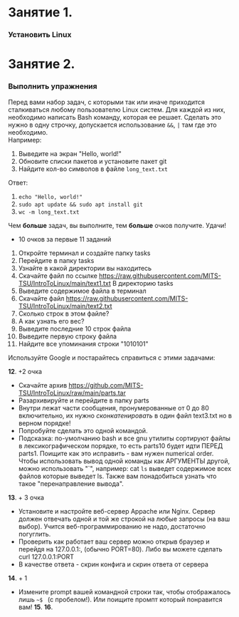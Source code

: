 # Занятие 1.
### Установить Linux

# Занятие 2.
### Выполнить упражнения

Перед вами набор задач, с которыми так или иначе приходится сталкиваться любому пользователю Linux систем. Для каждой из них, необходимо написать Bash команду, которая ее решает. Сделать это нужно в одну строчку, допускается использование `&&`, `|` там где это необходимо.  
Например:  
1. Выведите на экран "Hello, world!"
2. Обновите списки пакетов и установите пакет git
3. Найдите кол-во символов в файле `long_text.txt`

Ответ:  
1. `echo "Hello, world!"`
2. `sudo apt update && sudo apt install git`
3. `wc -m long_text.txt`  

Чем **больше** задач, вы выполните, тем **больше** очков получите. Удачи!


+ 10 очков за первые 11 заданий

1. Откройте терминал и создайте папку tasks
2. Перейдите в папку tasks
3. Узнайте в какой директории вы находитесь
4. Скачайте файл по ссылке https://raw.githubusercontent.com/MITS-TSU/IntroToLinux/main/text1.txt В директорию tasks
5. Выведите содержимое файла в терминал
6. Скачайте файл https://raw.githubusercontent.com/MITS-TSU/IntroToLinux/main/text2.txt
7. Сколько строк в этом файле?
8. А как узнать его вес?
9. Выведите последние 10 строк файла
10. Выведите первую строку файла
11. Найдите все упоминания строки "1010101"

Используйте Google и постарайтесь справиться с этими задачами:  

 **12**. +2 очка  
 - Скачайте архив https://github.com/MITS-TSU/IntroToLinux/raw/main/parts.tar
 - Разархивируйте и перейдите в папку parts
 - Внутри лежат части сообщения, пронумерованные от 0 до 80 включительно, их нужно _сконкатенировать_ в один файл text3.txt но в верном порядке!
 - Попробуйте сделать это одной командой.
 - Подсказка: по-умолчанию bash и все gnu утилиты сортируют файлы в лексикографическом порядке, то есть parts10 будет идти ПЕРЕД parts1. Поищите как это исправить - вам нужен numerical order. Чтобы использовать вывод одной команды как АРГУМЕНТЫ другой, можно использовать "\`", например: cat `ls` выведет содержимое всех файлов которые выведет ls. Также вам понадобиться узнать что такое "перенаправление вывода".  
 
 **13**. + 3 очка 
  - Установите и настройте веб-сервер Appache или Nginx. Сервер должен отвечать одной и той же строкой на любые запросы (на ваш выбор). Учится веб-программированию не надо, достаточно погуглить.  
  - Проверить как работает ваш сервер можно открыв браузер и перейдя на 127.0.0.1:<PORT>, (обычно PORT=80). Либо вы можете сделать curl 127.0.0.1:PORT  
  - В качестве ответа - скрин конфига и скрин ответа от сервера
  
 **14**. + 1  
  - Измените prompt вашей командной строки так, чтобы отображалось лишь `~$ ` (с пробелом!). Или поищите промпт который понравится вам!
 **15**. 
 **16**.  
